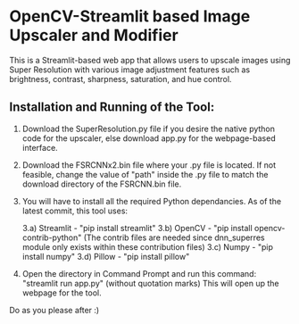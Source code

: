 # OpenCV-Streamlit based Image Upscaler and Modifier
This is a Streamlit-based web app that allows users to upscale images using Super Resolution with various image adjustment features such as brightness, contrast, sharpness, saturation, and hue control.

## Installation and Running of the Tool:
1. Download the SuperResolution.py file if you desire the native python code for the upscaler, else download app.py for the webpage-based
interface.
2. Download the FSRCNNx2.bin file where your .py file is located. If not feasible, change the value of "path" inside the .py file to match 
the download directory of the FSRCNN.bin file.
3. You will have to install all the required Python dependancies. As of the latest commit, this tool uses:

   3.a) Streamlit - "pip install streamlit"
   3.b) OpenCV - "pip install opencv-contrib-python"	(The contrib files are needed since dnn_superres module only exists within these contribution files)
   3.c) Numpy - "pip install numpy"
   3.d) Pillow - "pip install pillow"

4. Open the directory in Command Prompt and run this command: "streamlit run app.py" (without quotation marks)
This will open up the webpage for the tool. 

Do as you please after :)
